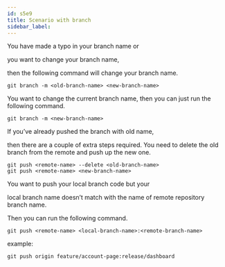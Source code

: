 ```yaml
---
id: s5e9
title: Scenario with branch
sidebar_label:
---
```



You have made a typo in your branch name or

you want to change your branch name,

then the following command will change your branch name.

`git branch -m <old-branch-name> <new-branch-name>`

You want to change the current branch name, then you can just run the following command.

`git branch -m <new-branch-name>`

If you’ve already pushed the branch with old name,

then there are a couple of extra steps required. You need to delete the old branch from the remote and push up the new one.

```
git push <remote-name> --delete <old-branch-name>
git push <remote-name> <new-branch-name>
```

You want to push your local branch code but your

local branch name doesn’t match with the name of remote repository branch name.

Then you can run the following command.

`git push <remote-name> <local-branch-name>:<remote-branch-name>`

example:

`git push origin feature/account-page:release/dashboard`
